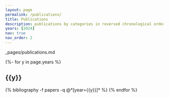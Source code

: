 ```yaml
---
layout: page
permalink: /publications/
title: Publications
description: publications by categories in reversed chronological order. generated by jekyll-scholar.
years: [2024]
nav: true
nav_order: 2
---
```

_pages/publications.md
<div class="publications">

{%- for y in page.years %}
  <h2 class="year">{{y}}</h2>
  {% bibliography -f papers -q @*[year={{y}}]* %}
{% endfor %}

</div>
